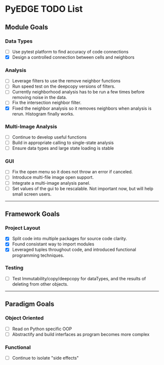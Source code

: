 # PyEDGE TODO List

## Module Goals
### Data Types
- [ ] Use pytest platform to find accuracy of code connections
- [x] Design a controlled connection between cells and neighbors

### Analysis
- [ ] Leverage filters to use the remove neighbor functions
- [ ] Run speed test on the deepcopy versions of filters.
- [ ] Currently neighborhood analysis has to be run a few times before removing noise in the data.
- [ ] Fix the intersection neighbor filter.
- [x] Fixed the neighbor analysis so it removes neighbors when analysis is rerun. Histogram finally works.

### Multi-Image Analysis
- [ ] Continue to develop useful functions
- [ ] Build in appropriate calling to single-state analysis
- [ ] Ensure data types and large state loading is stable

### GUI
- [ ] Fix the open menu so it does not throw an error if canceled.
- [ ] Introduce multi-file image open support.
- [ ] Integrate a multi-image analysis panel.
- [ ] Set values of the gui to be rescalable. Not important now, but will help small screen users.

- - -

## Framework Goals
### Project Layout
- [x] Split code into multiple packages for source code clarity.
- [x] Found consistant way to import modules
- [x] Leveraged tuples throughout code, and introduced functional programming techniques.

### Testing
- [ ] Test Immutability/copy/deepcopy for dataTypes, and the results of deleting from other objects.

- - -

## Paradigm Goals
### Object Oriented
- [ ] Read on Python specific OOP
- [ ] Abstractify and build interfaces as program becomes more complex
### Functional
- [ ] Continue to isolate "side effects"